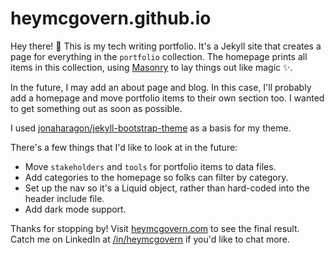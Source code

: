 # heymcgovern.github.io

Hey there! 👋 This is my tech writing portfolio. It's a Jekyll site that creates a page for everything in the `portfolio` collection. The homepage prints all items in this collection, using [Masonry](https://getbootstrap.com/docs/5.0/examples/masonry/) to lay things out like magic ✨.

In the future, I may add an about page and blog. In this case, I'll probably add a homepage and move portfolio items to their own section too. I wanted to get something out as soon as possible.

I used [jonaharagon/jekyll-bootstrap-theme](https://github.com/jonaharagon/jekyll-bootstrap-theme) as a basis for my theme.

There's a few things that I'd like to look at in the future:

* Move `stakeholders` and `tools` for portfolio items to data files.
* Add categories to the homepage so folks can filter by category.
* Set up the nav so it's a Liquid object, rather than hard-coded into the header include file.
* Add dark mode support.

Thanks for stopping by! Visit [heymcgovern.com](heymcgovern.com) to see the final result. Catch me on LinkedIn at [/in/heymcgovern](https://linkedin.com/in/heymcgovern) if you'd like to chat more.
